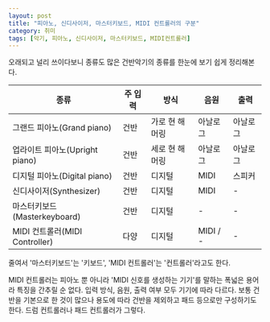 ```yaml
---
layout: post
title: "피아노, 신디사이저, 마스터키보드, MIDI 컨트롤러의 구분"
category: 취미
tags: [악기, 피아노, 신디사이저, 마스터키보드, MIDI컨트롤러]
---
```


오래되고 널리 쓰이다보니 종류도 많은 건반악기의 종류를
한눈에 보기 쉽게 정리해본다.

종류                             | 주 입력 | 방식           | 음원      | 출력
---------------------------------|---------|----------------|-----------|----------
그랜드 피아노(Grand piano)       | 건반    | 가로 현 해머링 | 아날로그  | 아날로그
업라이트 피아노(Upright piano)   | 건반    | 세로 현 해머링 | 아날로그  | 아날로그
디지털 피아노(Digital piano)     | 건반    | 디지털         | MIDI      | 스피커
신디사이저(Synthesizer)          | 건반    | 디지털         | MIDI      | -
마스터키보드(Masterkeyboard)     | 건반    | 디지털         | -         | -
MIDI 컨트롤러(MIDI Controller)   | 다양    | 디지털         | MIDI / -  | -

줄여서 '마스터키보드'는 '키보드', 'MIDI 컨트롤러'는 '컨트롤러'라고도 한다.

MIDI 컨트롤러는 피아노 뿐 아니라 'MIDI 신호를 생성하는 기기'를 말하는 폭넓은 용어라 특징을 간추릴 순 없다.
입력 방식, 음원, 출력 여부 모두 기기에 따라 다르다.
보통 건반을 기본으로 한 것이 많으나 용도에 따라 건반을 제외하고 패드 등으로만 구성하기도 한다.
드럼 컨트롤러나 패드 컨트롤러가 그렇다.

